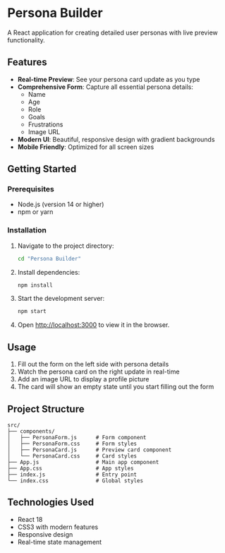 # Persona Builder

A React application for creating detailed user personas with live preview functionality.

## Features

- **Real-time Preview**: See your persona card update as you type
- **Comprehensive Form**: Capture all essential persona details:
  - Name
  - Age
  - Role
  - Goals
  - Frustrations
  - Image URL
- **Modern UI**: Beautiful, responsive design with gradient backgrounds
- **Mobile Friendly**: Optimized for all screen sizes

## Getting Started

### Prerequisites

- Node.js (version 14 or higher)
- npm or yarn

### Installation

1. Navigate to the project directory:
   ```bash
   cd "Persona Builder"
   ```

2. Install dependencies:
   ```bash
   npm install
   ```

3. Start the development server:
   ```bash
   npm start
   ```

4. Open [http://localhost:3000](http://localhost:3000) to view it in the browser.

## Usage

1. Fill out the form on the left side with persona details
2. Watch the persona card on the right update in real-time
3. Add an image URL to display a profile picture
4. The card will show an empty state until you start filling out the form

## Project Structure

```
src/
├── components/
│   ├── PersonaForm.js      # Form component
│   ├── PersonaForm.css     # Form styles
│   ├── PersonaCard.js      # Preview card component
│   └── PersonaCard.css     # Card styles
├── App.js                  # Main app component
├── App.css                 # App styles
├── index.js                # Entry point
└── index.css               # Global styles
```

## Technologies Used

- React 18
- CSS3 with modern features
- Responsive design
- Real-time state management
